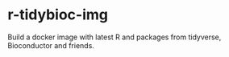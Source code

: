 # r-tidybioc-img
Build a docker image with latest R and packages from tidyverse, Bioconductor and friends.
